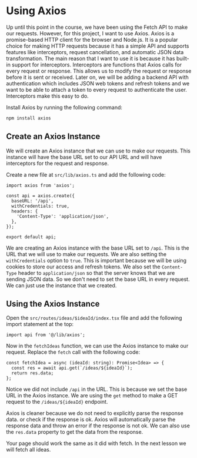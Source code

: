 # Using Axios

Up until this point in the course, we have been using the Fetch API to make our requests. However, for this project, I want to use Axios. Axios is a promise-based HTTP client for the browser and Node.js. It is a popular choice for making HTTP requests because it has a simple API and supports features like interceptors, request cancellation, and automatic JSON data transformation. The main reason that I want to use it is because it has built-in support for interceptors. Interceptors are functions that Axios calls for every request or response. This allows us to modify the request or response before it is sent or received. Later on, we will be adding a backend API with authentication which includes JSON web tokens and refresh tokens and we want to be able to attach a token to every request to authenticate the user. Interceptors make this easy to do.

Install Axios by running the following command:

```bash
npm install axios
```

## Create an Axios Instance

We will create an Axios instance that we can use to make our requests. This instance will have the base URL set to our API URL and will have interceptors for the request and response.

Create a new file at `src/lib/axios.ts` and add the following code:

```tsx
import axios from 'axios';

const api = axios.create({
  baseURL: '/api',
  withCredentials: true,
  headers: {
    'Content-Type': 'application/json',
  },
});

export default api;
```

We are creating an Axios instance with the base URL set to `/api`. This is the URL that we will use to make our requests. We are also setting the `withCredentials` option to `true`. This is important because we will be using cookies to store our access and refresh tokens. We also set the `Content-Type` header to `application/json` so that the server knows that we are sending JSON data. So we don't need to set the base URL in every request. We can just use the instance that we created.

## Using the Axios Instance

Open the `src/routes/ideas/$ideaId/index.tsx` file and add the following import statement at the top:

```tsx
import api from '@/lib/axios';
```

Now in the `fetchIdeas` function, we can use the Axios instance to make our request. Replace the `fetch` call with the following code:

```tsx
const fetchIdea = async (ideaId: string): Promise<Idea> => {
  const res = await api.get(`/ideas/${ideaId}`);
  return res.data;
};
```

Notice we did not include `/api` in the URL. This is because we set the base URL in the Axios instance. We are using the `get` method to make a GET request to the `/ideas/${ideaId}` endpoint.

Axios is cleaner because we do not need to explicitly parse the response data. or check if the response is ok. Axios will automatically parse the response data and throw an error if the response is not ok. We can also use the `res.data` property to get the data from the response.

Your page should work the same as it did with fetch. In the next lesson we will fetch all ideas.
